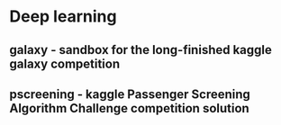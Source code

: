 # Deep learning

## galaxy - sandbox for the long-finished kaggle galaxy competition

## pscreening - kaggle Passenger Screening Algorithm Challenge competition solution
